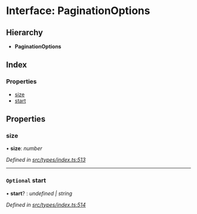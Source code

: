 # Interface: PaginationOptions

## Hierarchy

* **PaginationOptions**

## Index

### Properties

* [size](paginationoptions.md#size)
* [start](paginationoptions.md#optional-start)

## Properties

###  size

• **size**: *number*

*Defined in [src/types/index.ts:513](https://github.com/PolymathNetwork/polymesh-sdk/blob/05b527a2/src/types/index.ts#L513)*

___

### `Optional` start

• **start**? : *undefined | string*

*Defined in [src/types/index.ts:514](https://github.com/PolymathNetwork/polymesh-sdk/blob/05b527a2/src/types/index.ts#L514)*

